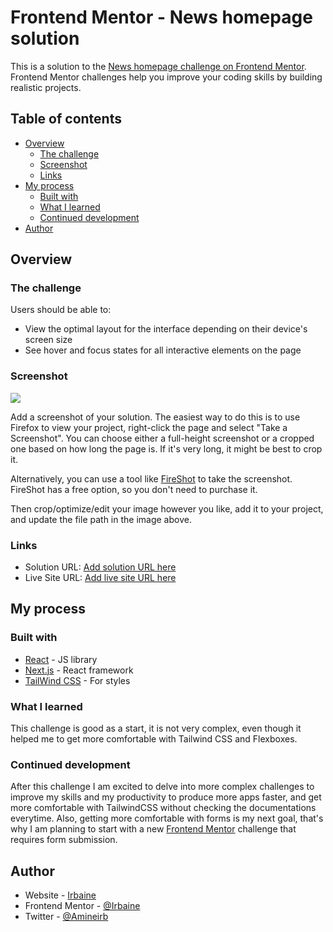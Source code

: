 # Frontend Mentor - News homepage solution

This is a solution to the [News homepage challenge on Frontend Mentor](https://www.frontendmentor.io/challenges/news-homepage-H6SWTa1MFl). Frontend Mentor challenges help you improve your coding skills by building realistic projects. 

## Table of contents

- [Overview](#overview)
  - [The challenge](#the-challenge)
  - [Screenshot](#screenshot)
  - [Links](#links)
- [My process](#my-process)
  - [Built with](#built-with)
  - [What I learned](#what-i-learned)
  - [Continued development](#continued-development)
- [Author](#author)
## Overview

### The challenge

Users should be able to:

- View the optimal layout for the interface depending on their device's screen size
- See hover and focus states for all interactive elements on the page

### Screenshot

![](./screenshot.jpg)

Add a screenshot of your solution. The easiest way to do this is to use Firefox to view your project, right-click the page and select "Take a Screenshot". You can choose either a full-height screenshot or a cropped one based on how long the page is. If it's very long, it might be best to crop it.

Alternatively, you can use a tool like [FireShot](https://getfireshot.com/) to take the screenshot. FireShot has a free option, so you don't need to purchase it. 

Then crop/optimize/edit your image however you like, add it to your project, and update the file path in the image above.

### Links

- Solution URL: [Add solution URL here](https://your-solution-url.com)
- Live Site URL: [Add live site URL here](https://your-live-site-url.com)

## My process

### Built with

- [React](https://reactjs.org/) - JS library
- [Next.js](https://nextjs.org/) - React framework
- [TailWind CSS](https://tailwindcss.com/) - For styles

### What I learned

This challenge is good as a start, it is not very complex, even though it helped me to get more comfortable with Tailwind CSS and Flexboxes.


### Continued development

After this challenge I am excited to delve into more complex challenges to improve my skills and my productivity to produce more apps faster, and get more comfortable with TailwindCSS without checking the documentations everytime.
Also, getting more comfortable with forms is my next goal, that's why I am planning to start with a new [Frontend Mentor](https://www.frontendmentor.io) challenge that requires form submission.

## Author

- Website - [Irbaine](https://www.irbaine.com)
- Frontend Mentor - [@Irbaine](https://www.frontendmentor.io/profile/irbaine)
- Twitter - [@Amineirb](https://twitter.com/amineirb)

